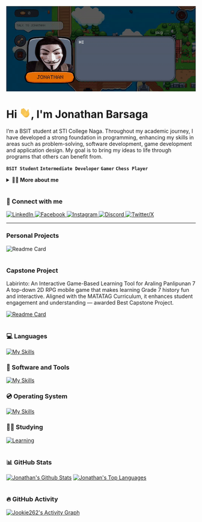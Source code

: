 <!--
**J-Bars/J-Bars** is a ✨ _special_ ✨ repository because its `README.md` (this file) appears on your GitHub profile.

Here are some ideas to get you started:

- 🔭 I’m currently working on ...
- 🌱 I’m currently learning ...
- 👯 I’m looking to collaborate on ...
- 🤔 I’m looking for help with ...
- 💬 Ask me about ...
- 📫 How to reach me: ...
- 😄 Pronouns: ...
- ⚡ Fun fact: ...
-->

<div align="center">
  <img src="/img/intro.gif">
</div>

<h1 align="left">Hi <img src="/img/wave.gif" width="30px">, I'm Jonathan Barsaga</h1>

I’m a BSIT student at STI College Naga. Throughout my academic journey, I have developed a strong foundation in programming, enhancing my skills in areas such as problem-solving, software development, game development and application design. My goal is to bring my ideas to life through programs that others can benefit from.

**`BSIT Student`**
**`Intermediate Developer`** 
**`Gamer`**
**`Chess Player`**

<details>
  <summary><strong>👨‍🦱 More about me </strong></summary>

- 🔭 I’m currently working on my developer portfolio.
- 🌱 I’m currently learning web development.
- 👯 I’m looking to collaborate on game development projects.
- 🤔 I’m looking for help in enhancing my game development skills.
- 💬 Ask me about my programming journey.
- 📫 How to reach me: jb.jonathanbarsaga@gmail.com
    
</details>

#

### 🔗 Connect with me

<div align="left">
  <a href="https://www.linkedin.com/in/jonathan-barsaga-637b28283">
    <img alt="LinkedIn" src="https://img.shields.io/badge/LinkedIn-0a66c2?style=for-the-badge&logo=Linkedin&logoColor=%23ffffff">
  </a>
  <a href="https://www.facebook.com/profile.php?id=61550976327746">
    <img alt="Facebook" src="https://img.shields.io/badge/Facebook-3b5998?style=for-the-badge&logo=Facebook&logoColor=%23ffffff">
  </a>
  <a href="https://www.instagram.com/jonathanbarsaga/?igsh=czZ1bHMzZzdqanZv">
    <img alt="Instagram" src="https://img.shields.io/badge/Instagram-e1306c?style=for-the-badge&logo=Instagram&logoColor=%23ffffff">
  </a>
  <a href="https://discord.gg/6TH36sw2">
    <img alt="Discord" src="https://img.shields.io/badge/Discord-7289da?style=for-the-badge&logo=Discord&logoColor=%23ffffff">
  </a>
  <a href="https://x.com/jbarsaga3">
    <img alt="Twitter/X" src="https://img.shields.io/badge/Twitter%2FX-14171A?style=for-the-badge&logo=X&logoColor=%23ffffff">
  </a>
</div>

---

### Personal Projects

![Readme Card](https://github-readme-stats.vercel.app/api/pin/?username=J-Bars&repo=J-Bars&theme=dark&hide_border=true&bg_color=242938)

#

### Capstone Project
Labirinto: An Interactive Game-Based Learning Tool for Araling Panlipunan 7
A top-down 2D RPG mobile game that makes learning Grade 7 history fun and interactive. Aligned with the MATATAG Curriculum, it enhances student engagement and understanding — awarded Best Capstone Project.

[![Readme Card](https://github-readme-stats.vercel.app/api/pin/?username=manifesters&repo=Labirinto&theme=dark&hide_border=true&bg_color=242938&show_owner=true)](https://github.com/manifesters/Labirinto)

#

### 💻 Languages
[![My Skills](https://skillicons.dev/icons?i=html,css,php,javascript,java)](https://skillicons.dev)

### 🧰 Software and Tools
[![My Skills](https://skillicons.dev/icons?i=unity,androidstudio,vscode,visualstudio,blender,git,github,xd,figma,docker,bash)](https://skillicons.dev)

### 💿 Operating System
[![My Skills](https://skillicons.dev/icons?i=linux,arch,mint,windows)](https://skillicons.dev)

### 👨‍💻 Studying
[![Learning](https://skillicons.dev/icons?i=laravel)](https://skillicons.dev)

#

### 📊 GitHub Stats

<a href="https://github.com/J-Bars" target="_blank"><img alt="Jonathan's Github Stats" src="https://github-readme-stats.vercel.app/api?username=J-Bars&show_icons=true&theme=dark&bg_color=242938&hide_border=true" layout=compact/></a>
<a href="https://github.com/J-Bars"><img alt="Jonathan's Top Languages" src="https://github-readme-stats.vercel.app/api/top-langs/?username=J-Bars&show_icons=true&theme=dark&bg_color=242938&hide_border=true" layout=donut-vertical/></a>

  <!-- ![Jonathan's GitHub stats](https://github-readme-stats.vercel.app/api?username=J-Bars&show_icons=true&theme=dark&hide_border=true&bg_color=1F222E&border_radius=20) -->

  <!-- ![Jonathan's GitHub Streak](https://github-readme-stats.vercel.app/api/top-langs/?username=J-Bars&&show_icons=true&theme=dark&hide_border=true&bg_color=1F222E&border_radius=20) -->

#

### 🔥 GitHub Activity
<a href="https://github.com/ashutosh00710/github-readme-activity-graph" target="_blank"><img alt="Jookie262's Activity Graph" src="https://github-readme-activity-graph.vercel.app/graph?username=J-Bars&bg_color=242938&title_color=ffffff&color=76fa95&line=76fa95&point=ffffff&hide_border=true&area=true&area_color=76fa95" /></a>
